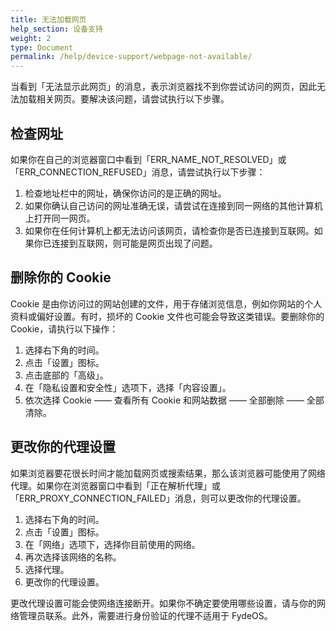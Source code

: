```yaml
---
title: 无法加载网页
help_section: 设备支持
weight: 2
type: Document
permalink: /help/device-support/webpage-not-available/
---
```


当看到「无法显示此网页」的消息，表示浏览器找不到你尝试访问的网页，因此无法加载相关网页。要解决该问题，请尝试执行以下步骤。

## 检查网址

如果你在自己的浏览器窗口中看到「ERR_NAME_NOT_RESOLVED」或「ERR_CONNECTION_REFUSED」消息，请尝试执行以下步骤：
1. 检查地址栏中的网址，确保你访问的是正确的网址。
2. 如果你确认自己访问的网址准确无误，请尝试在连接到同一网络的其他计算机上打开同一网页。
3. 如果你在任何计算机上都无法访问该网页，请检查你是否已连接到互联网。如果你已连接到互联网，则可能是网页出现了问题。

## 删除你的 Cookie

Cookie 是由你访问过的网站创建的文件，用于存储浏览信息，例如你网站的个人资料或偏好设置。有时，损坏的 Cookie 文件也可能会导致这类错误。要删除你的 Cookie，请执行以下操作：

1. 选择右下角的时间。
2. 点击「设置」图标。
3. 点击底部的「高级」。
4. 在「隐私设置和安全性」选项下，选择「内容设置」。
5. 依次选择 Cookie —— 查看所有 Cookie 和网站数据 —— 全部删除 —— 全部清除。

## 更改你的代理设置

如果浏览器要花很长时间才能加载网页或搜索结果，那么该浏览器可能使用了网络代理。如果你在浏览器窗口中看到「正在解析代理」或「ERR_PROXY_CONNECTION_FAILED」消息，则可以更改你的代理设置。
1. 选择右下角的时间。
2. 点击「设置」图标。
3. 在「网络」选项下，选择你目前使用的网络。
4. 再次选择该网络的名称。
6. 选择代理。
7. 更改你的代理设置。

更改代理设置可能会使网络连接断开。如果你不确定要使用哪些设置，请与你的网络管理员联系。此外，需要进行身份验证的代理不适用于 FydeOS。